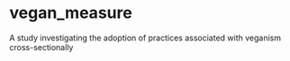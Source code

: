 # vegan_measure
A study investigating the adoption of practices associated with veganism cross-sectionally 
